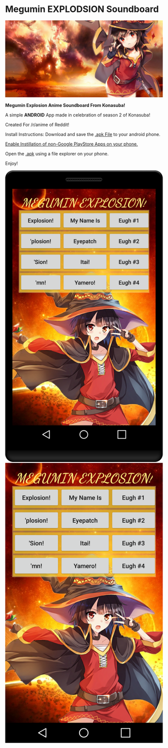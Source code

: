 # Megumin EXPLODSION Soundboard
![Megumin Explosion Soundboard](/app/src/main/res/drawable/meguminexplosion_logo.png)

**Megumin Explosion Anime Soundboard From Konasuba!**

A simple **ANDROID** App made in celebration of season 2 of Konasuba!

Created For /r/anime of Reddit!

Install Instructions: Download and save the [.apk File](https://github.com/Tc2r/MeguminSoundboard/blob/master/MeguminSoundboard.apk)  to your android phone.

[Enable Instillation of non-Google PlayStore Apps on your phone.](http://www.howtogeek.com/howto/41082/install-non-market-apps-on-your-android-device/)

Open the [.apk](https://github.com/Tc2r/MeguminSoundboard/blob/master/MeguminSoundboard.apk) using a file explorer on your phone. 

Enjoy!

![Screenshot1](/app/src/main/res/drawable/screenshot1.png)![Screenshot2](/app/src/main/res/drawable/screenshot2.png)


